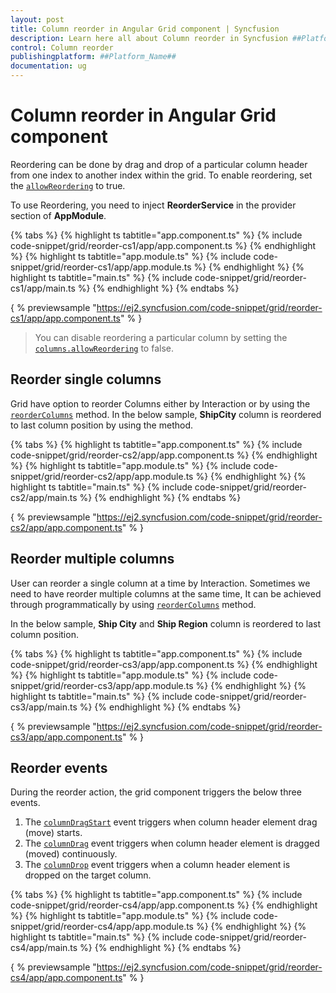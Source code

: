```yaml
---
layout: post
title: Column reorder in Angular Grid component | Syncfusion
description: Learn here all about Column reorder in Syncfusion ##Platform_Name## Grid component of Syncfusion Essential JS 2 and more.
control: Column reorder 
publishingplatform: ##Platform_Name##
documentation: ug
---
```


# Column reorder in Angular Grid component

Reordering can be done by drag and drop of a particular column header from one index to another index within the grid.
To enable reordering, set the [`allowReordering`](../../api/grid/#allowreordering) to true.

To use Reordering, you need to inject **ReorderService** in the provider section of **AppModule**.

{% tabs %}
{% highlight ts tabtitle="app.component.ts" %}
{% include code-snippet/grid/reorder-cs1/app/app.component.ts %}
{% endhighlight %}
{% highlight ts tabtitle="app.module.ts" %}
{% include code-snippet/grid/reorder-cs1/app/app.module.ts %}
{% endhighlight %}
{% highlight ts tabtitle="main.ts" %}
{% include code-snippet/grid/reorder-cs1/app/main.ts %}
{% endhighlight %}
{% endtabs %}
  
{ % previewsample "https://ej2.syncfusion.com/code-snippet/grid/reorder-cs1/app/app.component.ts" % }

> You can disable reordering a particular column by setting the [`columns.allowReordering`](../../api/grid/column/#allowreordering) to false.

## Reorder single columns

Grid have option to reorder Columns either by Interaction or by using the [`reorderColumns`](../../api/grid/#reordercolumns) method. In the below sample, **ShipCity** column is reordered to last column position by using the method.

{% tabs %}
{% highlight ts tabtitle="app.component.ts" %}
{% include code-snippet/grid/reorder-cs2/app/app.component.ts %}
{% endhighlight %}
{% highlight ts tabtitle="app.module.ts" %}
{% include code-snippet/grid/reorder-cs2/app/app.module.ts %}
{% endhighlight %}
{% highlight ts tabtitle="main.ts" %}
{% include code-snippet/grid/reorder-cs2/app/main.ts %}
{% endhighlight %}
{% endtabs %}
  
{ % previewsample "https://ej2.syncfusion.com/code-snippet/grid/reorder-cs2/app/app.component.ts" % }

## Reorder multiple columns

User can reorder a single column at a time by Interaction. Sometimes we need to have reorder multiple columns at the same time, It can be achieved through programmatically by using [`reorderColumns`](../../api/grid/#reordercolumns) method.

In the below sample, **Ship City** and **Ship Region** column is reordered to last column position.

{% tabs %}
{% highlight ts tabtitle="app.component.ts" %}
{% include code-snippet/grid/reorder-cs3/app/app.component.ts %}
{% endhighlight %}
{% highlight ts tabtitle="app.module.ts" %}
{% include code-snippet/grid/reorder-cs3/app/app.module.ts %}
{% endhighlight %}
{% highlight ts tabtitle="main.ts" %}
{% include code-snippet/grid/reorder-cs3/app/main.ts %}
{% endhighlight %}
{% endtabs %}
  
{ % previewsample "https://ej2.syncfusion.com/code-snippet/grid/reorder-cs3/app/app.component.ts" % }

## Reorder events

During the reorder action, the grid component triggers the below three events.

1. The [`columnDragStart`](../../api/grid/#columndragstart) event triggers when column header element drag (move) starts.
2. The [`columnDrag`](../../api/grid/#columndrag) event triggers when column header element is dragged (moved) continuously.
3. The [`columnDrop`](../../api/grid/#columndrop) event triggers when a column header element is dropped on the target column.

{% tabs %}
{% highlight ts tabtitle="app.component.ts" %}
{% include code-snippet/grid/reorder-cs4/app/app.component.ts %}
{% endhighlight %}
{% highlight ts tabtitle="app.module.ts" %}
{% include code-snippet/grid/reorder-cs4/app/app.module.ts %}
{% endhighlight %}
{% highlight ts tabtitle="main.ts" %}
{% include code-snippet/grid/reorder-cs4/app/main.ts %}
{% endhighlight %}
{% endtabs %}
  
{ % previewsample "https://ej2.syncfusion.com/code-snippet/grid/reorder-cs4/app/app.component.ts" % }